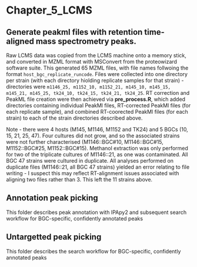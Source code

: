# Chapter_5_LCMS
## Generate peakml files with retention time-aligned mass spectrometry peaks.
Raw LCMS data was copied from the LCMS machine onto a memory stick, and converted in MZML format with MSConvert from the proteowizard software suite.  This generated 65 MZML files, with file names follwoing the format ```host_bgc_replicate_runcode```.  Files were collected into one directory per strain (with each directory hiolding replicate samples for that strain) - directories were
```m1146_25, m1152_10, m1152_21, m145_10, m145_15, m145_21, m145_25, tk24_10, tk24_15, tk24_21, tk24_25```.  RT correction and PeakML file creation were then achieved via **pre_process.R**, which added directories containing individual PeakMl files, RT-corrected PeakMl files (for each replicate sample), and combined RT-coorected PeakMl files (for each strain) to each of the strain directories described above. 

Note - there were 4 hosts (M145, M1146, M1152 and TK24) and 5 BGCs (10, 15, 21, 25, 47).  Four cultures did not grow, and so the associated strains were not further characterised (M1146::BGC#10, M1146::BGC#15, M1152::BGC#25, M1152::BGC#15). Methanol extraction was only performed for two of the triplicate cultures of M1146::21, as one was contaminated.  All BGC 47 strains were cultured in duplicate.  All analyses performed on duplicate files (M1146::21, all BGC 47 strains) yielded an error relating to file writing - I suspect this may reflect RT-alignment issues associated with aligning two files rather than 3.  This left the 11 strains above. 

## Annotation peak picking
This folder describes peak annotation with IPApy2 and subsequent search workflow for BGC-specific, confidently annotated peaks 

## Untargetted peak picking
This folder describes the search workflow for BGC-specific, confidently annotated peaks 
